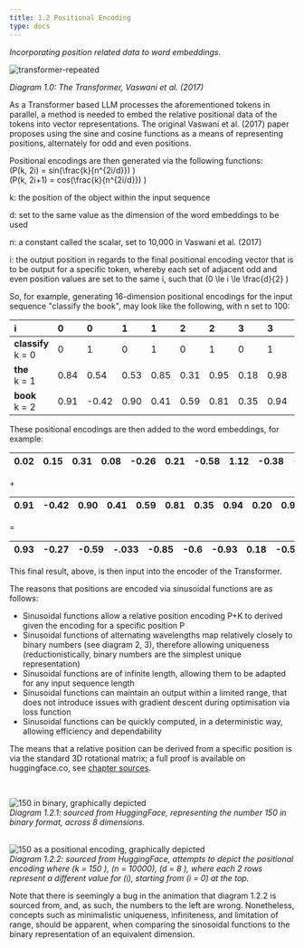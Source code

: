 ```yaml
---
title: 1.2 Positional Encoding
type: docs
---
```


*Incorporating position related data to word embeddings.*


![transformer-repeated](/img/transformer-vaswani.png)

*Diagram 1.0: The Transformer, Vaswani et al. (2017)*

As a Transformer based LLM processes the aforementioned tokens in parallel, a method is needed to embed the relative positional data of the tokens into vector representations. The original Vaswani et al. (2017) paper proposes using the sine and cosine functions as a means of representing positions, alternately for odd and even positions.

Positional encodings are then generated via the following functions:  
\(P(k, 2i) = sin(\frac{k}{n^{2i/d}})  \)\
\(P(k, 2i+1) = cos(\frac{k}{n^{2i/d}}) \)

k: the position of the object within the input sequence

d: set to the same value as the dimension of the word embeddings to be used

n: a constant called the scalar, set to 10,000 in Vaswani et al. (2017)

i: the output position in regards to the final positional encoding vector that is to be output for a specific token, whereby each set of adjacent odd and even position values are set to the same i, such that \(0 \le i \le \frac{d}{2} \)

So, for example, generating 16-dimension positional encodings for the input sequence "classify the book", may look like the following, with n set to 100:

| i | 0 | 0 | 1 | 1 | 2 | 2 | 3 | 3 | 4 | 4 | 5 | 5 | 6 | 6 | 7 | 7 |
| :---- | :---- | :---- | :---- | :---- | :---- | :---- | :---- | :---- | :---- | :---- | :---- | :---- | :---- | :---- | :---- | :---- |
| **classify**<br/> k \= 0 | 0 | 1 | 0 | 1 | 0 | 1 | 0 | 1 | 0 | 1 | 0 | 1 | 0 | 1 | 0 | 1 |
| **the**<br/> k \= 1 | 0.84 | 0.54 | 0.53 | 0.85 | 0.31 | 0.95 | 0.18 | 0.98 | 0.10 | 1.00 | 0.06 | 1.00 | 0.03 | 1.00 | 0.02 | 1.00 |
| **book**<br/> k \= 2 | 0.91 | \-0.42 | 0.90 | 0.41 | 0.59 | 0.81 | 0.35 | 0.94 | 0.20 | 0.98 | 0.11 | 0.99 | 0.06 | 1.00 | 0.04 | 1.00 |

These positional encodings are then added to the word embeddings, for example:

| 0.02 | 0.15 | 0.31 | 0.08 | \-0.26 | 0.21 | \-0.58 | 1.12 | \-0.38 | \-0.91 | 0.52 | 0.87 | \-0.17 | 0.73 | \-0.38 | 0.18 |
| :---: | :---: | :---: | :---: | :---: | :---: | :---: | :---: | :---: | :---: | :---: | :---: | :---: | :---: | :---: | :---: |

\+

| 0.91 | \-0.42 | 0.90 | 0.41 | 0.59 | 0.81 | 0.35 | 0.94 | 0.20 | 0.98 | 0.11 | 0.99 | 0.06 | 1.00 | 0.04 | 1.00 |
| :---- | :---- | :---- | :---- | :---- | :---- | :---- | :---- | :---- | :---- | :---- | :---- | :---- | :---- | :---- | :---- |

\=

| 0.93 | \-0.27 | \-0.59 | \-.033 | \-0.85 | \-0.6 | \-0.93 | 0.18 | \-0.58 | \-1.89 | 0.41 | \-0.12 | \-0.23 | \-0.27 | \-0.42 | \-0.82 |
| :---: | :---: | :---: | :---: | :---: | :---: | :---: | :---: | :---: | :---: | :---: | :---: | :---: | :---: | :---: | :---: |

This final result, above, is then input into the encoder of the Transformer.

The reasons that positions are encoded via sinusoidal functions are as follows:

* Sinusoidal functions allow a relative position encoding P+K to derived given the encoding for a specific position P  
* Sinusoidal functions of alternating wavelengths map relatively closely to binary numbers (see diagram 2, 3), therefore allowing uniqueness (reductionistically, binary numbers are the simplest unique representation)  
* Sinusoidal functions are of infinite length, allowing them to be adapted for any input sequence length  
* Sinusoidal functions can maintain an output within a limited range, that does not introduce issues with gradient descent during optimisation via loss function  
* Sinusoidal functions can be quickly computed, in a deterministic way, allowing efficiency and dependability

The means that a relative position can be derived from a specific position is via the standard 3D rotational matrix; a full proof is available on huggingface.co, see [chapter sources](/docs/the-transformer/).

<br/>

![150 in binary, graphically depicted](/img/150-binary.png)  
*Diagram 1.2.1: sourced from HuggingFace, representing the number 150 in binary format, across 8 dimensions.*
<br/>
<br/>

![150 as a positional encoding, graphically depicted](/img/150-sine-cosine.png)  
*Diagram 1.2.2: sourced from HuggingFace, attempts to depict the positional encoding where \(k = 150 \), \(n = 10000\), \(d = 8 \), where each 2 rows represent a different value for \(i\), starting from \(i = 0\) at the top.*

Note that there is seemingly a bug in the animation that diagram 1.2.2 is sourced from, and, as such, the numbers to the left are wrong. Nonetheless, concepts such as minimalistic uniqueness, infiniteness, and limitation of range, should be apparent, when comparing the sinosoidal functions to the binary representation of an equivalent dimension.
